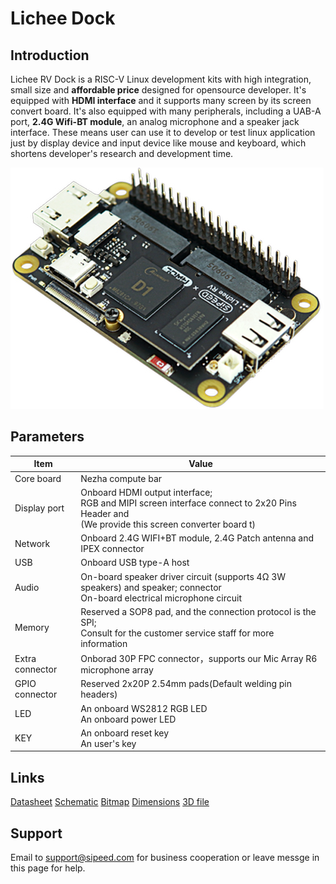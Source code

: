 # Lichee Dock

## Introduction

Lichee RV Dock is a RISC-V Linux development kits with high integration, small size and **affordable price** designed for opensource developer. It's equipped with **HDMI interface** and it supports many screen by its screen convert board. It's also equipped with many peripherals, including a UAB-A port, **2.4G Wifi-BT module**, an analog microphone and a speaker jack interface. These means user can use it to develop or test linux application just by display device and input device like mouse and keyboard, which shortens developer's research and development time. 

![Outlook](./../assets/RV/RV-Dock.jpg)

## Parameters

| Item | Value |
| --- | --- |
|Core board|Nezha compute bar |
| Display port | Onboard HDMI output interface; <br>RGB and MIPI screen interface connect to 2x20 Pins Header and <br> (We provide this screen converter board t)|
| Network | Onboard 2.4G WIFI+BT module, 2.4G Patch antenna and IPEX connector |
| USB | Onboard USB type-A host |
| Audio | On-board speaker driver circuit (supports 4Ω 3W speakers) and speaker; connector<br>On-board electrical microphone circuit |
| Memory | Reserved a SOP8 pad, and the connection protocol is the SPI; <br> Consult for the customer service staff for more information |
| Extra connector | Onborad 30P FPC connector，supports our Mic Array R6 microphone array |
| GPIO connector | Reserved 2x20P 2.54mm pads(Default welding pin headers) |
| LED | An onboard WS2812 RGB LED<br> An onboard power LED |
| KEY | An onboard reset key<br>An user's key |


## Links

[Datasheet](https://dl.sipeed.com/shareURL/LICHEE/D1/Lichee_RV-Dock/1_Datasheet)
[Schematic](https://dl.sipeed.com/shareURL/LICHEE/D1/Lichee_RV-Dock/2_Schematic)
[Bitmap](https://dl.sipeed.com/shareURL/LICHEE/D1/Lichee_RV-Dock/3_Bitmap)
[Dimensions](https://dl.sipeed.com/shareURL/LICHEE/D1/Lichee_RV-Dock/4_Dimensions)
[3D file](https://dl.sipeed.com/shareURL/LICHEE/D1/Lichee_RV-Dock/5_3D)

## Support

Email to support@sipeed.com for business cooperation or leave messge in this page for help.
